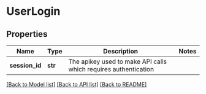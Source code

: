 # UserLogin

## Properties
Name | Type | Description | Notes
------------ | ------------- | ------------- | -------------
**session_id** | **str** | The apikey used to make API calls which requires authentication | 

[[Back to Model list]](../README.md#documentation-for-models) [[Back to API list]](../README.md#documentation-for-api-endpoints) [[Back to README]](../README.md)


